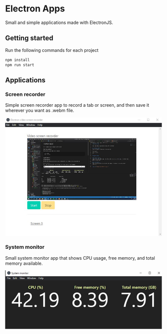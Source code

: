 # Electron Apps

Small and simple applications made with ElectronJS.

## Getting started
Run the following commands for each project
```
npm install 
npm run start
```

## Applications

### Screen recorder
Simple screen recorder app to record a tab or screen, and then save it wherever you want as .webm file.

![screenRecorder](images/screenRecorder.JPG)

### System monitor
Small system monitor app that shows CPU usage, free memory, and total memory available.

![systemMonitor](images/systemMonitor.JPG)
